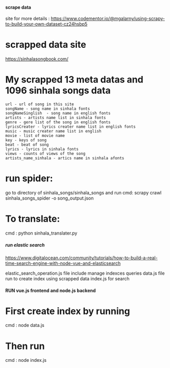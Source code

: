 #### scrape data #####
site for more details : 
https://www.codementor.io/@mgalarny/using-scrapy-to-build-your-own-dataset-cz24hsbp5

# scrapped data site 
https://sinhalasongbook.com/

# My scrapped 13 meta datas and 1096 sinhala songs data 
    url - url of song in this site
    songName - song name in sinhala fonts
    songNameSinglish  - song name in english fonts
    artists - artists name list in sinhala fonts
    genre - gere list of the song in english fonts
    lyricsCreater - lyrics creater name list in english fonts
    music - music creater name list in english
    movie - list of movie name
    key - keys of song
    beat - beat of song
    lyrics - lyrics in sinhala fonts
    views - counts of views of the song
    artists_name_sinhala - artics name in sinhala afonts

# run spider:
go to directory of sinhala_songs/sinhala_songs and run
cmd:  scrapy crawl sinhala_songs_spider -o song_output.json

# To translate:
cmd : python sinhala_translater.py

##### run elastic search ######
https://www.digitalocean.com/community/tutorials/how-to-build-a-real-time-search-engine-with-node-vue-and-elasticsearch

elastic_search_operation.js file include manage indexces queries
data.js file run to create index using scrapped data
index.js for search

#### RUN vue.js frontend and node.js backend #######
# First create index by running
cmd : node data.js

# Then run 
cmd : node index.js



